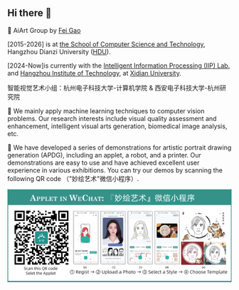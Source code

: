 ## Hi there 👋

🙋‍ AiArt Group by [Fei Gao](https://aiart.live/)

[2015-2026] is at [the School of Computer Science and Technology](http://computer.hdu.edu.cn/), Hangzhou Dianzi University ([HDU](https://www.hdu.edu.cn/)). 

[2024-Now]is currently with the [Intelligent Information Processing (IIP) Lab.](https://iip-xdu.github.io/) and [Hangzhou Institute of Technology](https://hz.xidian.edu.cn/), at [Xidian University](https://www.xidian.edu.cn/). 

智能视觉艺术小组：杭州电子科技大学-计算机学院 & 西安电子科技大学-杭州研究院

🌈 We mainly apply machine learning techniques to computer vision problems. Our research interests include visual quality assessment and enhancement, intelligent visual arts generation, biomedical image analysis, etc. 

🧙 We have developed a series of demonstrations for artistic portrait drawing generation (APDG), including an applet, a robot, and a printer. Our demonstrations are easy to use and have achieved excellent user experience in various exhibitions. You can try our demos by scanning the following QR code （"妙绘艺术"微信小程序）.

![](wechat.png)


<!--

**Here are some ideas to get you started:**

🙋‍♀️ A short introduction - what is your organization all about?
🌈 Contribution guidelines - how can the community get involved?
👩‍💻 Useful resources - where can the community find your docs? Is there anything else the community should know?
🍿 Fun facts - what does your team eat for breakfast?
🧙 Remember, you can do mighty things with the power of [Markdown](https://docs.github.com/github/writing-on-github/getting-started-with-writing-and-formatting-on-github/basic-writing-and-formatting-syntax)
-->
